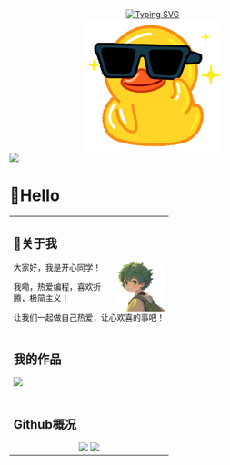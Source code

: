<!-- 动态打字效果: https://github.com/DenverCoder1/readme-typing-svg -->

<div align="center">
<a href="https://git.io/typing-svg"><img src="https://readme-typing-svg.demolab.com?font=Consolas&weight=600&pause=1000&color=F79111&center=true&vCenter=true&width=450&lines=console.log(%22%E5%81%9A%E8%87%AA%E5%B7%B1%E7%83%AD%E7%88%B1%EF%BC%8C%E8%AE%A9%E5%BF%83%E6%AC%A2%E5%96%9C%E7%9A%84%E4%BA%8B%EF%BC%81%22)" alt="Typing SVG" /></a>
</div>
<!-- 动图  -->

<div align="center">
    <img src="./assets/images/duck.gif">
</div>
<!-- 个人资料徽标 : https://shields.io/ -->

<div align="left">
  <a href="https://happysimple.club/"><img src="https://img.shields.io/badge/我的博客-HappySimple-blue" /></a>
</div>


  <!-- 贪吃蛇代码贡献图 -->



# 👋Hello

<table>

<tr><td>

## 🤪关于我

<img align="right" width="88" src="/assets/images/favicon-like.png" />

大家好，我是开心同学！

我嘞，热爱编程，喜欢折腾，极简主义！

让我们一起做自己热爱，让心欢喜的事吧！

</tr></td>



<tr><td>

## 我的作品

[![](https://github-readme-stats.vercel.app/api/pin/?username=HappySimple&repo=Typora-theme-Happysimple)](https://github.com/HappySimple/Typora-theme-Happysimple)

</tr></td>



<tr><td>

## Github概况

<div style="text-align: center">
    <img src="https://github-readme-stats.vercel.app/api?username=HappySimple&show_icons=true&theme=vue" style="height: 150px; display:inline;"/>
    <img src="https://github-readme-stats.vercel.app/api/top-langs/?username=HappySimple&layout=donut&langs_count=6" style="height: 150px; display:inline;"/>
</div>
</tr></td>
